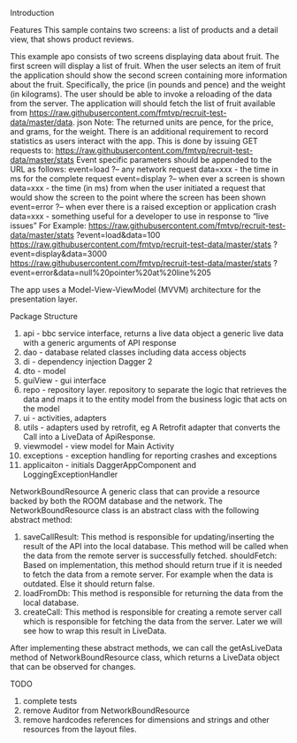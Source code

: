 Introduction

Features
This sample contains two screens: a list of products and a detail view, that shows product reviews.

This example apo consists of two screens displaying data about fruit.
The first screen will display a list of fruit. When the user selects an item of fruit the application
should show the second screen containing more information about the fruit. Specifically, the price
(in pounds and pence) and the weight (in kilograms).
The user should be able to invoke a reloading of the data from the server.
The application will should fetch the list of fruit available from
https://raw.githubusercontent.com/fmtvp/recruit-test-data/master/data.
json
Note: The returned units are pence, for the price, and grams, for the weight.
There is an additional requirement to record statistics as users interact with the app. This is done
by issuing GET requests to:
https://raw.githubusercontent.com/fmtvp/recruit-test-data/master/stats
Event specific parameters should be appended to the URL as follows:
event=load ?– any network request
data=xxx - the time in ms for the complete request
event=display ?– when ever a screen is shown
data=xxx - the time (in ms) from when the user initiated a request that would show the screen to
the point where the screen has been shown
event=error ?– when ever there is a raised exception or application crash
data=xxx - something useful for a developer to use in response to “live issues”
For Example:
https://raw.githubusercontent.com/fmtvp/recruit-test-data/master/stats
?event=load&data=100
https://raw.githubusercontent.com/fmtvp/recruit-test-data/master/stats
?event=display&data=3000
https://raw.githubusercontent.com/fmtvp/recruit-test-data/master/stats
?event=error&data=null%20pointer%20at%20line%205


The app uses a Model-View-ViewModel (MVVM) architecture for the presentation layer. 

Package Structure
1. api - bbc service interface, returns a live data object a generic live data with a generic arguments of API response 
2. dao - database related classes including data access objects
3. di - dependency injection Dagger 2
4. dto - model
5. guiView - gui interface
6. repo - repository layer. repository to separate the logic that retrieves the data and maps it to the entity model from the business logic that acts on the model
7. ui - activities, adapters
8. utils - adapters used by retrofit, eg A Retrofit adapter that converts the Call into a LiveData of ApiResponse.
9. viewmodel - view model for Main Activity
10. exceptions - exception handling for reporting crashes and exceptions
11. applicaiton - initials DaggerAppComponent and LoggingExceptionHandler

NetworkBoundResource
A generic class that can provide a resource backed by both the ROOM database and the network.
The NetworkBoundResource class is an abstract class with the following abstract method:

1. saveCallResult: This method is responsible for updating/inserting the result of the API into the local database. This method will be called when the data from the remote server is successfully fetched.
shouldFetch: Based on implementation, this method should return true if it is needed to fetch the data from a remote server. For example when the data is outdated. Else it should return false.
2. loadFromDb: This method is responsible for returning the data from the local database.
3. createCall: This method is responsible for creating a remote server call which is responsible for fetching the data from the server. Later we will see how to wrap this result in LiveData.

After implementing these abstract methods, we can call the getAsLiveData method of NetworkBoundResource class, which returns a LiveData object that can be observed for changes.

TODO
1. complete tests
2. remove Auditor from NetworkBoundResource
3. remove hardcodes references for dimensions and strings and other resources from the layout files.
